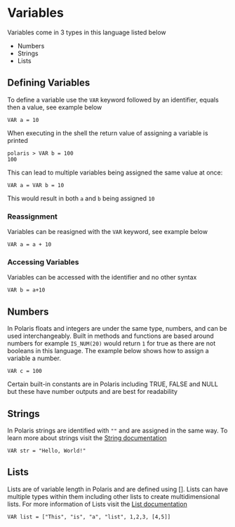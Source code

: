 # Variables

Variables come in 3 types in this language listed below
- Numbers
- Strings
- Lists

## Defining Variables
To define a variable use the `VAR` keyword followed by an identifier, equals then a value, see example below
```
VAR a = 10
```
When executing in the shell the return value of assigning a variable is printed
```
polaris > VAR b = 100
100
```
This can lead to multiple variables being assigned the same value at once:
```
VAR a = VAR b = 10
```
This would result in both `a` and `b` being assigned `10`


### Reassignment 
Variables can be reasigned with the `VAR` keyword, see example below
```
VAR a = a + 10
```

### Accessing Variables
Variables can be accessed with the identifier and no other syntax
```
VAR b = a+10
```

## Numbers
In Polaris floats and integers are under the same type, numbers, and can be used interchangeably. Built in methods and functions are based around numbers for example `IS_NUM(20)` would return `1` for true as there are not booleans in this language.
The example below shows how to assign a variable a number.
```
VAR c = 100
```

Certain built-in constants are in Polaris including TRUE, FALSE and NULL but these have number outputs and are best for readability

## Strings
In Polaris strings are identified with `""` and are assigned in the same way. To learn more about strings visit the [String documentation](https://github.com/WithoutTheDot/Polaris/edit/main/Documentation/Strings.md)
```
VAR str = "Hello, World!"
```
## Lists
Lists are of variable length in Polaris and are defined using []. Lists can have multiple types within them including other lists to create multidimensional lists. For more information of Lists visit the [List documentation](https://github.com/WithoutTheDot/Polaris/edit/main/Documentation/Strings.md)
```
VAR list = ["This", "is", "a", "list", 1,2,3, [4,5]]
```
